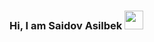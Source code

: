 ### Hi, I am Saidov Asilbek <img src="https://media.giphy.com/media/hvRJCLFzcasrR4ia7z/giphy.gif" width="30px">

